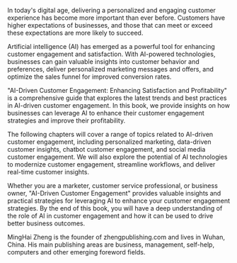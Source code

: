 
In today's digital age, delivering a personalized and engaging customer experience has become more important than ever before. Customers have higher expectations of businesses, and those that can meet or exceed these expectations are more likely to succeed.

Artificial intelligence (AI) has emerged as a powerful tool for enhancing customer engagement and satisfaction. With AI-powered technologies, businesses can gain valuable insights into customer behavior and preferences, deliver personalized marketing messages and offers, and optimize the sales funnel for improved conversion rates.

"AI-Driven Customer Engagement: Enhancing Satisfaction and Profitability" is a comprehensive guide that explores the latest trends and best practices in AI-driven customer engagement. In this book, we provide insights on how businesses can leverage AI to enhance their customer engagement strategies and improve their profitability.

The following chapters will cover a range of topics related to AI-driven customer engagement, including personalized marketing, data-driven customer insights, chatbot customer engagement, and social media customer engagement. We will also explore the potential of AI technologies to modernize customer engagement, streamline workflows, and deliver real-time customer insights.

Whether you are a marketer, customer service professional, or business owner, "AI-Driven Customer Engagement" provides valuable insights and practical strategies for leveraging AI to enhance your customer engagement strategies. By the end of this book, you will have a deep understanding of the role of AI in customer engagement and how it can be used to drive better business outcomes.

MingHai Zheng is the founder of zhengpublishing.com and lives in Wuhan, China. His main publishing areas are business, management, self-help, computers and other emerging foreword fields.
